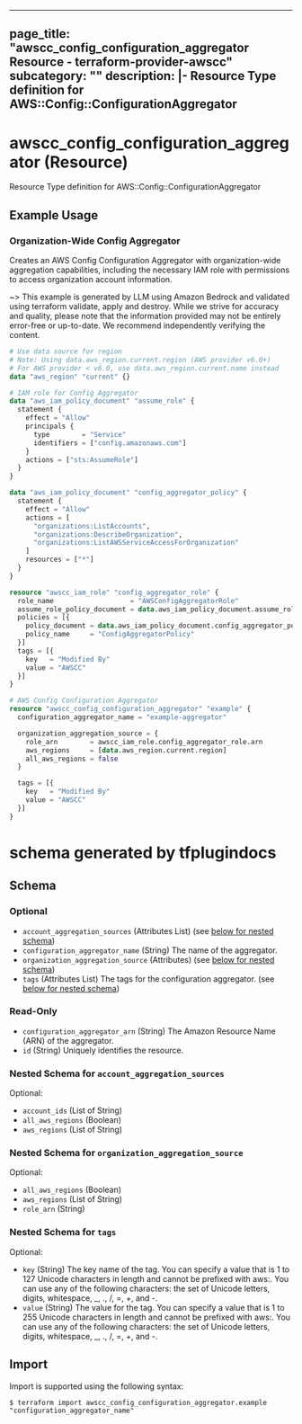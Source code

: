 
---
page_title: "awscc_config_configuration_aggregator Resource - terraform-provider-awscc"
subcategory: ""
description: |-
  Resource Type definition for AWS::Config::ConfigurationAggregator
---

# awscc_config_configuration_aggregator (Resource)

Resource Type definition for AWS::Config::ConfigurationAggregator

## Example Usage

### Organization-Wide Config Aggregator

Creates an AWS Config Configuration Aggregator with organization-wide aggregation capabilities, including the necessary IAM role with permissions to access organization account information.

~> This example is generated by LLM using Amazon Bedrock and validated using terraform validate, apply and destroy. While we strive for accuracy and quality, please note that the information provided may not be entirely error-free or up-to-date. We recommend independently verifying the content.

```terraform
# Use data source for region
# Note: Using data.aws_region.current.region (AWS provider v6.0+)
# For AWS provider < v6.0, use data.aws_region.current.name instead
data "aws_region" "current" {}

# IAM role for Config Aggregator
data "aws_iam_policy_document" "assume_role" {
  statement {
    effect = "Allow"
    principals {
      type        = "Service"
      identifiers = ["config.amazonaws.com"]
    }
    actions = ["sts:AssumeRole"]
  }
}

data "aws_iam_policy_document" "config_aggregator_policy" {
  statement {
    effect = "Allow"
    actions = [
      "organizations:ListAccounts",
      "organizations:DescribeOrganization",
      "organizations:ListAWSServiceAccessForOrganization"
    ]
    resources = ["*"]
  }
}

resource "awscc_iam_role" "config_aggregator_role" {
  role_name                   = "AWSConfigAggregatorRole"
  assume_role_policy_document = data.aws_iam_policy_document.assume_role.json
  policies = [{
    policy_document = data.aws_iam_policy_document.config_aggregator_policy.json
    policy_name     = "ConfigAggregatorPolicy"
  }]
  tags = [{
    key   = "Modified By"
    value = "AWSCC"
  }]
}

# AWS Config Configuration Aggregator
resource "awscc_config_configuration_aggregator" "example" {
  configuration_aggregator_name = "example-aggregator"

  organization_aggregation_source = {
    role_arn        = awscc_iam_role.config_aggregator_role.arn
    aws_regions     = [data.aws_region.current.region]
    all_aws_regions = false
  }

  tags = [{
    key   = "Modified By"
    value = "AWSCC"
  }]
}
```

# schema generated by tfplugindocs
## Schema

### Optional

- `account_aggregation_sources` (Attributes List) (see [below for nested schema](#nestedatt--account_aggregation_sources))
- `configuration_aggregator_name` (String) The name of the aggregator.
- `organization_aggregation_source` (Attributes) (see [below for nested schema](#nestedatt--organization_aggregation_source))
- `tags` (Attributes List) The tags for the configuration aggregator. (see [below for nested schema](#nestedatt--tags))

### Read-Only

- `configuration_aggregator_arn` (String) The Amazon Resource Name (ARN) of the aggregator.
- `id` (String) Uniquely identifies the resource.

<a id="nestedatt--account_aggregation_sources"></a>
### Nested Schema for `account_aggregation_sources`

Optional:

- `account_ids` (List of String)
- `all_aws_regions` (Boolean)
- `aws_regions` (List of String)


<a id="nestedatt--organization_aggregation_source"></a>
### Nested Schema for `organization_aggregation_source`

Optional:

- `all_aws_regions` (Boolean)
- `aws_regions` (List of String)
- `role_arn` (String)


<a id="nestedatt--tags"></a>
### Nested Schema for `tags`

Optional:

- `key` (String) The key name of the tag. You can specify a value that is 1 to 127 Unicode characters in length and cannot be prefixed with aws:. You can use any of the following characters: the set of Unicode letters, digits, whitespace, _, ., /, =, +, and -.
- `value` (String) The value for the tag. You can specify a value that is 1 to 255 Unicode characters in length and cannot be prefixed with aws:. You can use any of the following characters: the set of Unicode letters, digits, whitespace, _, ., /, =, +, and -.

## Import

Import is supported using the following syntax:

```shell
$ terraform import awscc_config_configuration_aggregator.example "configuration_aggregator_name"
```
